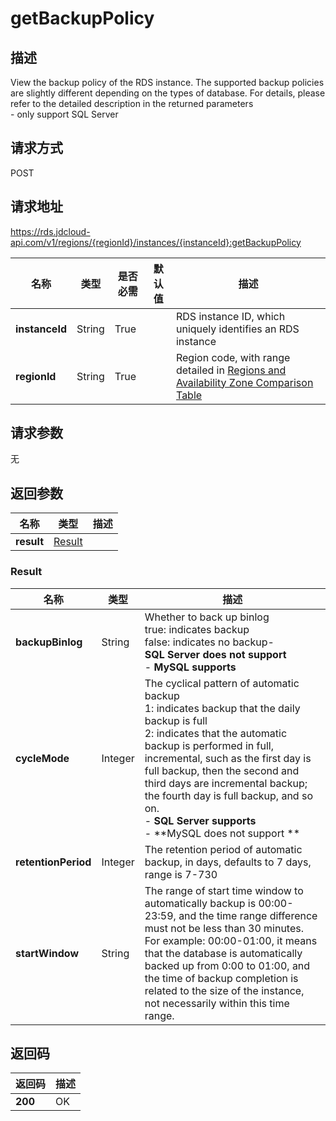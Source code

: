 # getBackupPolicy


## 描述
View the backup policy of the RDS instance. The supported backup policies are slightly different depending on the types of database. For details, please refer to the detailed description in the returned parameters<br>- only support SQL Server

## 请求方式
POST

## 请求地址
https://rds.jdcloud-api.com/v1/regions/{regionId}/instances/{instanceId}:getBackupPolicy

|名称|类型|是否必需|默认值|描述|
|---|---|---|---|---|
|**instanceId**|String|True||RDS instance ID, which uniquely identifies an RDS instance|
|**regionId**|String|True||Region code, with range detailed in [Regions and Availability Zone Comparison Table](../Enum-Definitions/Regions-AZ.md)|

## 请求参数
无


## 返回参数
|名称|类型|描述|
|---|---|---|
|**result**|[Result](##Result)||


### <a name="Result">Result</a>
|名称|类型|描述|
|---|---|---|
|**backupBinlog**|String|Whether to back up binlog<br>true: indicates backup<br>false: indicates no backup- <br>**SQL Server does not support**<br>- **MySQL supports**|
|**cycleMode**|Integer|The cyclical pattern of automatic backup<br>1: indicates backup that the daily backup is full<br>2: indicates that the automatic backup is performed in full, incremental, such as the first day is full backup, then the second and third days are incremental backup; the fourth day is full backup, and so on.<br>- **SQL Server supports**<br>- **MySQL does not support **|
|**retentionPeriod**|Integer|The retention period of automatic backup, in days, defaults to 7 days, range is 7-730|
|**startWindow**|String|The range of start time window to automatically backup is 00:00-23:59, and the time range difference must not be less than 30 minutes. <br>For example: 00:00-01:00, it means that the database is automatically backed up from 0:00 to 01:00, and the time of backup completion is related to the size of the instance, not necessarily within this time range.|

## 返回码
|返回码|描述|
|---|---|
|**200**|OK|
